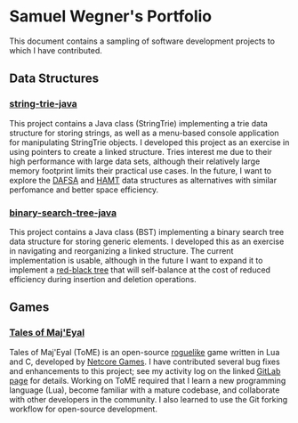 # Samuel Wegner's Portfolio
This document contains a sampling of software development projects to which I have contributed.

## Data Structures
### [string-trie-java](https://github.com/samuelwegner/string-trie-java)
This project contains a Java class (StringTrie) implementing a trie data structure for storing strings, as well as a menu-based console application for manipulating StringTrie objects. I developed this project as an exercise in using pointers to create a linked structure. Tries interest me due to their high performance with large data sets, although their relatively large memory footprint limits their practical use cases. In the future, I want to explore the [DAFSA](https://en.wikipedia.org/wiki/Deterministic_acyclic_finite_state_automaton) and [HAMT](https://en.wikipedia.org/wiki/Hash_array_mapped_trie) data structures as alternatives with similar perfomance and better space efficiency.

### [binary-search-tree-java](https://github.com/samuelwegner/binary-search-tree-java)
This project contains a Java class (BST) implementing a binary search tree data structure for storing generic elements. I developed this as an exercise in navigating and reorganizing a linked structure. The current implementation is usable, although in the future I want to expand it to implement a [red-black tree](https://en.wikipedia.org/wiki/Red%E2%80%93black_tree) that will self-balance at the cost of reduced efficiency during insertion and deletion operations.

## Games
### [Tales of Maj'Eyal](https://git.net-core.org/u/Effigy)
Tales of Maj'Eyal (ToME) is an open-source [roguelike](https://en.wikipedia.org/wiki/Roguelike) game written in Lua and C, developed by [Netcore Games](https://te4.org/). I have contributed several bug fixes and enhancements to this project; see my activity log on the linked [GitLab page](https://git.net-core.org/u/Effigy) for details. Working on ToME required that I learn a new programming language (Lua), become familiar with a mature codebase, and collaborate with other developers in the community. I also learned to use the Git forking workflow for open-source development.
